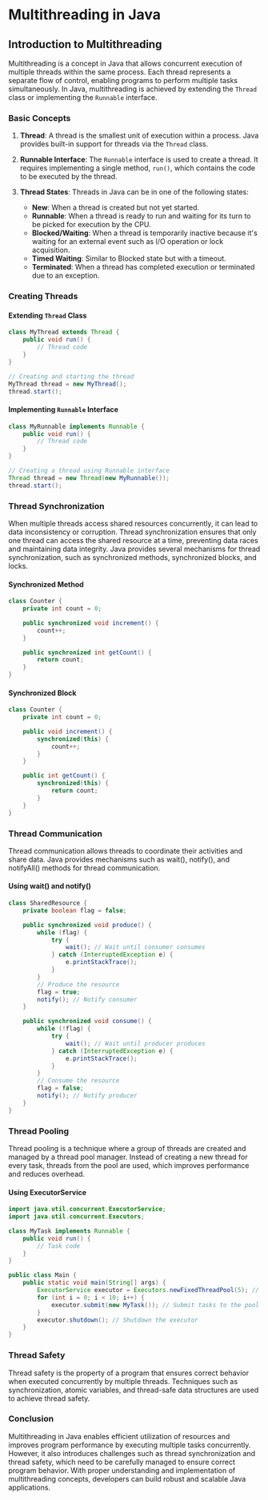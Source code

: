 # Multithreading in Java

## Introduction to Multithreading

Multithreading is a concept in Java that allows concurrent execution of multiple threads within the same process. Each thread represents a separate flow of control, enabling programs to perform multiple tasks simultaneously. In Java, multithreading is achieved by extending the `Thread` class or implementing the `Runnable` interface.

### Basic Concepts

1. **Thread**: A thread is the smallest unit of execution within a process. Java provides built-in support for threads via the `Thread` class.

2. **Runnable Interface**: The `Runnable` interface is used to create a thread. It requires implementing a single method, `run()`, which contains the code to be executed by the thread.

3. **Thread States**: Threads in Java can be in one of the following states:
   - **New**: When a thread is created but not yet started.
   - **Runnable**: When a thread is ready to run and waiting for its turn to be picked for execution by the CPU.
   - **Blocked/Waiting**: When a thread is temporarily inactive because it's waiting for an external event such as I/O operation or lock acquisition.
   - **Timed Waiting**: Similar to Blocked state but with a timeout.
   - **Terminated**: When a thread has completed execution or terminated due to an exception.

### Creating Threads

#### Extending `Thread` Class

```java
class MyThread extends Thread {
    public void run() {
        // Thread code
    }
}

// Creating and starting the thread
MyThread thread = new MyThread();
thread.start();
```

#### Implementing `Runnable` Interface

```java
class MyRunnable implements Runnable {
    public void run() {
        // Thread code
    }
}

// Creating a thread using Runnable interface
Thread thread = new Thread(new MyRunnable());
thread.start();
```

### Thread Synchronization

When multiple threads access shared resources concurrently, it can lead to data inconsistency or corruption. Thread synchronization ensures that only one thread can access the shared resource at a time, preventing data races and maintaining data integrity. Java provides several mechanisms for thread synchronization, such as synchronized methods, synchronized blocks, and locks.

#### Synchronized Method

```java
class Counter {
    private int count = 0;

    public synchronized void increment() {
        count++;
    }

    public synchronized int getCount() {
        return count;
    }
}
```

#### Synchronized Block

```java
class Counter {
    private int count = 0;

    public void increment() {
        synchronized(this) {
            count++;
        }
    }

    public int getCount() {
        synchronized(this) {
            return count;
        }
    }
}
```

### Thread Communication

Thread communication allows threads to coordinate their activities and share data. Java provides mechanisms such as wait(), notify(), and notifyAll() methods for thread communication.

#### Using wait() and notify()

```java
class SharedResource {
    private boolean flag = false;

    public synchronized void produce() {
        while (flag) {
            try {
                wait(); // Wait until consumer consumes
            } catch (InterruptedException e) {
                e.printStackTrace();
            }
        }
        // Produce the resource
        flag = true;
        notify(); // Notify consumer
    }

    public synchronized void consume() {
        while (!flag) {
            try {
                wait(); // Wait until producer produces
            } catch (InterruptedException e) {
                e.printStackTrace();
            }
        }
        // Consume the resource
        flag = false;
        notify(); // Notify producer
    }
}
```

### Thread Pooling

Thread pooling is a technique where a group of threads are created and managed by a thread pool manager. Instead of creating a new thread for every task, threads from the pool are used, which improves performance and reduces overhead.

#### Using ExecutorService

```java
import java.util.concurrent.ExecutorService;
import java.util.concurrent.Executors;

class MyTask implements Runnable {
    public void run() {
        // Task code
    }
}

public class Main {
    public static void main(String[] args) {
        ExecutorService executor = Executors.newFixedThreadPool(5); // Create a thread pool with 5 threads
        for (int i = 0; i < 10; i++) {
            executor.submit(new MyTask()); // Submit tasks to the pool
        }
        executor.shutdown(); // Shutdown the executor
    }
}
```

### Thread Safety

Thread safety is the property of a program that ensures correct behavior when executed concurrently by multiple threads. Techniques such as synchronization, atomic variables, and thread-safe data structures are used to achieve thread safety.

### Conclusion

Multithreading in Java enables efficient utilization of resources and improves program performance by executing multiple tasks concurrently. However, it also introduces challenges such as thread synchronization and thread safety, which need to be carefully managed to ensure correct program behavior. With proper understanding and implementation of multithreading concepts, developers can build robust and scalable Java applications.
